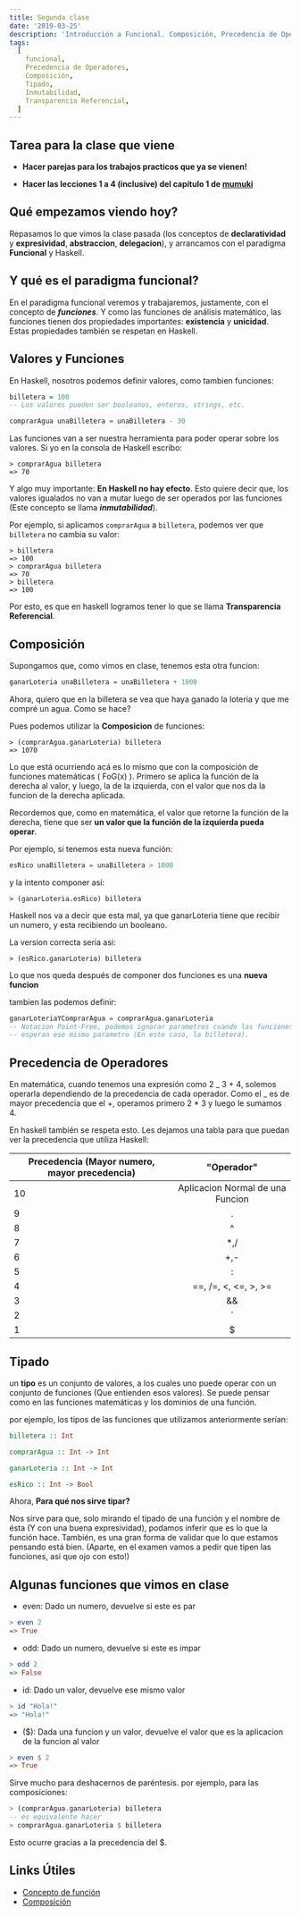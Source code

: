 ```yaml
---
title: Segunda clase
date: '2019-03-25'
description: 'Introducción a Funcional. Composición, Precedencia de Operadores, primera parte de Tipado.'
tags:
  [
    funcional,
    Precedencia de Operadores,
    Composición,
    Tipado,
    Inmutabilidad,
    Transparencia Referencial,
  ]
---
```


## Tarea para la clase que viene

- **Hacer parejas para los trabajos practicos que ya se vienen!**

- **Hacer las lecciones 1 a 4 (inclusive) del capítulo 1 de [mumuki](https://mumuki.io/pdep-utn)**

## Qué empezamos viendo hoy?

Repasamos lo que vimos la clase pasada (los conceptos de **declaratividad** y **expresividad**, **abstraccion**, **delegacion**), y arrancamos con el paradigma **Funcional** y Haskell.

## Y qué es el paradigma funcional?

En el paradigma funcional veremos y trabajaremos, justamente, con el concepto de **_funciones_**. Y como las funciones de análisis matemático, las funciones tienen dos propiedades importantes: **existencia** y **unicidad**. Estas propiedades también se respetan en Haskell.

## Valores y Funciones

En Haskell, nosotros podemos definir valores, como tambien funciones:

```haskell
billetera = 100
-- Los valores pueden ser booleanos, enteros, strings, etc.

comprarAgua unaBilletera = unaBilletera - 30
```

Las funciones van a ser nuestra herramienta para poder operar sobre los valores. Si yo en la consola de Haskell escribo:

```
> comprarAgua billetera
=> 70
```

Y algo muy importante: **En Haskell no hay efecto**. Esto quiere decir que, los valores igualados no van a mutar luego de ser operados por las funciones (Este concepto se llama **_inmutabilidad_**).

Por ejemplo, si aplicamos `comprarAgua` a `billetera`, podemos ver que `billetera` no cambia su valor:

```
> billetera
=> 100
> comprarAgua billetera
=> 70
> billetera
=> 100
```

Por esto, es que en haskell logramos tener lo que se llama **Transparencia Referencial**.

## Composición

Supongamos que, como vimos en clase, tenemos esta otra funcion:

```haskell
ganarLoteria unaBilletera = unaBilletera + 1000
```

Ahora, quiero que en la billetera se vea que haya ganado la loteria y que me compré un agua. Como se hace?

Pues podemos utilizar la **Composicion** de funciones:

```
> (comprarAgua.ganarLoteria) billetera
=> 1070
```

Lo que está ocurriendo acá es lo mismo que con la composición de funciones matemáticas ( FoG(x) ). Primero se aplica la función de la derecha al valor, y luego, la de la izquierda, con el valor que nos da la funcion de la derecha aplicada.

Recordemos que, como en matemática, el valor que retorne la función de la derecha, tiene que ser **un valor que la función de la izquierda pueda operar**.

Por ejemplo, si tenemos esta nueva función:

```Haskell
esRico unaBilletera = unaBilletera > 1000
```

y la intento componer así:

```
> (ganarLoteria.esRico) billetera
```

Haskell nos va a decir que esta mal, ya que ganarLoteria tiene que recibir un numero, y esta recibiendo un booleano.

La version correcta seria asi:

```
> (esRico.ganarLoteria) billetera
```

Lo que nos queda después de componer dos funciones es una **nueva funcion**

tambien las podemos definir:

```haskell
ganarLoteriaYComprarAgua = comprarAgua.ganarLoteria
-- Notacion Point-Free, podemos ignorar parametros cuando las funciones
-- esperan ese mismo parametro (En este caso, la billetera).
```

## Precedencia de Operadores

En matemática, cuando tenemos una expresión como 2 _ 3 + 4, solemos operarla dependiendo de la precedencia de cada operador. Como el _ es de mayor precedencia que el +, operamos primero 2 \* 3 y luego le sumamos 4.

En haskell también se respeta esto. Les dejamos una tabla para que puedan ver la precedencia que utiliza Haskell:

| Precedencia (Mayor numero, mayor precedencia) |            "Operador"            |
| --------------------------------------------- | :------------------------------: |
| 10                                            | Aplicacion Normal de una Funcion |
| 9                                             |                .                 |
| 8                                             |                ^                 |
| 7                                             |               \*,/               |
| 6                                             |               +,-                |
| 5                                             |                :                 |
| 4                                             |       ==, /=, <, <=, >, >=       |
| 3                                             |                &&                |
| 2                                             |               `||`               |
| 1                                             |                \$                |

## Tipado

un **tipo** es un conjunto de valores, a los cuales uno puede operar con un conjunto de funciones (Que entienden esos valores). Se puede pensar como en las funciones matemáticas y los dominios de una función.

por ejemplo, los tipos de las funciones que utilizamos anteriormente serían:

```haskell
billetera :: Int

comprarAgua :: Int -> Int

ganarLoteria :: Int -> Int

esRico :: Int -> Bool
```

Ahora, **Para qué nos sirve tipar?**

Nos sirve para que, solo mirando el tipado de una función y el nombre de ésta (Y con una buena expresividad), podamos inferir que es lo que la función hace. También, es una gran forma de validar que lo que estamos pensando está bien. (Aparte, en el examen vamos a pedir que tipen las funciones, asi que ojo con esto!)

## Algunas funciones que vimos en clase

- even: Dado un numero, devuelve si este es par

```haskell
> even 2
=> True
```

- odd: Dado un numero, devuelve si este es impar

```haskell
> odd 2
=> False
```

- id: Dado un valor, devuelve ese mismo valor

```haskell
> id "Hola!"
=> "Hola!"
```

- (\$): Dada una funcion y un valor, devuelve el valor que es la aplicacion de la funcion al valor

```haskell
> even $ 2
=> True
```

Sirve mucho para deshacernos de paréntesis. por ejemplo, para las composiciones:

```haskell
> (comprarAgua.ganarLoteria) billetera
-- es equivalente hacer
> comprarAgua.ganarLoteria $ billetera
```

Esto ocurre gracias a la precedencia del \$.

## Links Útiles

- [Concepto de función](http://wiki.uqbar.org/wiki/articles/concepto-de-funcion.html)
- [Composición](http://wiki.uqbar.org/wiki/articles/composicion.html)
